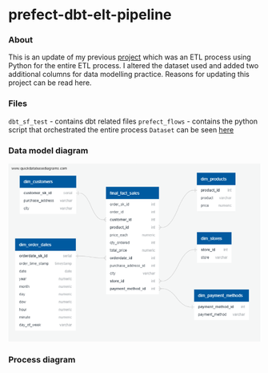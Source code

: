 # prefect-dbt-elt-pipeline

### About
This is an update of my previous [project](https://github.com/krtmlry/product_sales_2019) which was an ETL process using Python for the entire ETL process. I altered the dataset used and added two additional columns for data modelling practice.
Reasons for updating this project can be read here.

### Files
`dbt_sf_test` - contains dbt related files
`prefect_flows` - contains the python script that orchestrated the entire process
`Dataset` can be seen [here](https://github.com/krtmlry/datasets/tree/main/merged_sales_csv)

### Data model diagram

![image](https://github.com/krtmlry/prefect-dbt-postgres/blob/main/img/datamodel.png)


### Process diagram